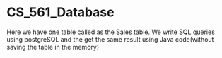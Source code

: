 # CS_561_Database
Here we have one table called as the Sales table. We write SQL queries using postgreSQL and the get the same result using Java code(without saving the table in the memory)
